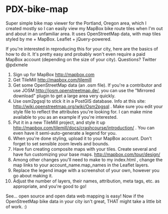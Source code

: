 PDX-bike-map
============

Super simple bike map viewer for the Portland, Oregon area, which I created mostly so I can easily view my MapBox bike route tiles when I'm out and about in an unfamiliar area. It uses OpenStreetMap data, with map tiles styled by me + MapBox. Leaflet + jQuery-powered.

If you're interested in reproducing this for your city, here are the basics of how to do it. It's pretty easy and probably won't even require a paid MapBox account (depending on the size of your city). Questions? Twitter @pdxmele

1. Sign up for MapBox http://mapbox.com
2. Get TileMill http://mapbox.com/tilemill
3. Get some OpenStreetMap data (an .osm file). If you're a contributor and use JOSM http://josm.openstreetmap.de/, you can use the "Mirrored download" plugin to get a large area very quickly.
4. Use osm2pgsql to stick it in a PostGIS database. Info at this site: http://wiki.openstreetmap.org/wiki/Osm2pgsql . Make sure you edit your style file to reflect the attributes you're looking for. I can make mine available to you as an example if you're interested.
5. Put it in a new TileMill project, and style it up http://mapbox.com/tilemill/docs/crashcourse/introduction/ . You can even have it semi-auto-generate a legend for you.
6. When you're done styling, upload it to your MapBox account. Don't forget to set sensible zoom levels and bounds.
7. Have fun creating composite maps with your tiles. Create several and have fun customizing your base maps. http://mapbox.com/tour/design/
8. Among other changes you'll need to make to my index.html , change the map links to your account_name.map_names in the Leaflet layers.
9. Replace the legend image with a screenshot of your own, however you go about making it.
10. Adjust the number of layers, their names, attribution, meta tags, etc. as appropriate, and you're good to go!

See... open source and open data web mapping is easy! Now if the OpenStreetMap bike data in your city isn't great, THAT might take a little bit of work. :)

